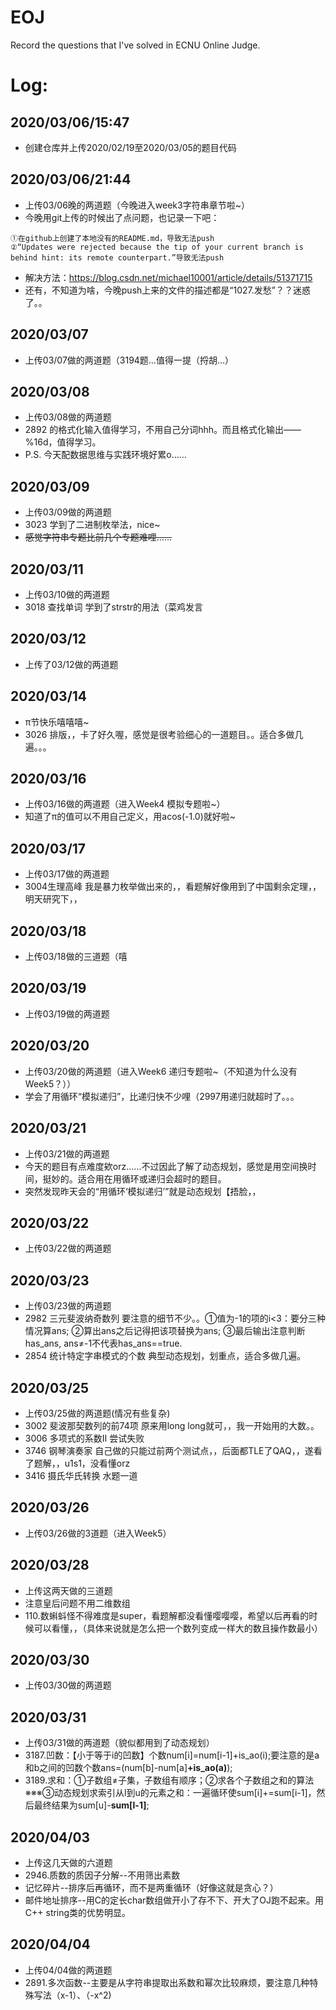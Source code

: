 # EOJ
Record the questions that I've solved in ECNU Online Judge.

# Log:
## 2020/03/06/15:47 
* 创建仓库并上传2020/02/19至2020/03/05的题目代码
## 2020/03/06/21:44 
* 上传03/06晚的两道题（今晚进入week3字符串章节啦~）
* 今晚用git上传的时候出了点问题，也记录一下吧：
```
①在github上创建了本地没有的README.md，导致无法push
②“Updates were rejected because the tip of your current branch is behind hint: its remote counterpart.”导致无法push
```
* 解决方法：https://blog.csdn.net/michael10001/article/details/51371715
* 还有，不知道为啥，今晚push上来的文件的描述都是“1027.发愁”？？迷惑了。。
## 2020/03/07
* 上传03/07做的两道题（3194题…值得一提（捋胡…）
## 2020/03/08
* 上传03/08做的两道题
* 2892 的格式化输入值得学习，不用自己分词hhh。而且格式化输出——%16d，值得学习。
* P.S. 今天配数据思维与实践环境好累o……
## 2020/03/09
* 上传03/09做的两道题
* 3023 学到了二进制枚举法，nice~
* ~~感觉字符串专题比前几个专题难哩……~~
## 2020/03/11
* 上传03/10做的两道题
* 3018 查找单词 学到了strstr的用法（菜鸡发言
## 2020/03/12
* 上传了03/12做的两道题
## 2020/03/14
* π节快乐嘻嘻嘻~
* 3026 排版，，卡了好久喔，感觉是很考验细心的一道题目。。适合多做几遍。。。
## 2020/03/16
* 上传03/16做的两道题（进入Week4 模拟专题啦~）
* 知道了π的值可以不用自己定义，用acos(-1.0)就好啦~
## 2020/03/17
* 上传03/17做的两道题
* 3004生理高峰 我是暴力枚举做出来的，，看题解好像用到了中国剩余定理，，明天研究下，，
## 2020/03/18
* 上传03/18做的三道题（嘻
## 2020/03/19
* 上传03/19做的两道题
## 2020/03/20
* 上传03/20做的两道题（进入Week6 递归专题啦~（不知道为什么没有Week5？））
* 学会了用循环“模拟递归”，比递归快不少哩（2997用递归就超时了。。。
## 2020/03/21
* 上传03/21做的两道题
* 今天的题目有点难度欸orz……不过因此了解了动态规划，感觉是用空间换时间，挺妙的。适合用在用循环或递归会超时的题目。
* 突然发现昨天会的“用循环‘模拟递归’”就是动态规划【捂脸，，
## 2020/03/22
* 上传03/22做的两道题
## 2020/03/23
* 上传03/23做的两道题
* 2982 三元斐波纳奇数列 要注意的细节不少。。①值为-1的项的i<3：要分三种情况算ans; ②算出ans之后记得把该项替换为ans; ③最后输出注意判断has_ans, ans≠-1不代表has_ans==true.
* 2854 统计特定字串模式的个数 典型动态规划，划重点，适合多做几遍。
## 2020/03/25
* 上传03/25做的两道题(情况有些复杂)
* 3002 斐波那契数列的前74项 原来用long long就可，，我一开始用的大数。。
* 3006 多项式的系数II 尝试失败
* 3746 钢琴演奏家 自己做的只能过前两个测试点，，后面都TLE了QAQ，，遂看了题解，，u1s1，没看懂orz
* 3416 摄氏华氏转换 水题一道
## 2020/03/26
* 上传03/26做的3道题（进入Week5）
## 2020/03/28
* 上传这两天做的三道题
* 注意皇后问题不用二维数组
* 110.数蝌蚪怪不得难度是super，看题解都没看懂嘤嘤嘤，希望以后再看的时候可以看懂，，（具体来说就是怎么把一个数列变成一样大的数且操作数最小）
## 2020/03/30
* 上传03/30做的两道题
## 2020/03/31
* 上传03/31做的两道题（貌似都用到了动态规划）
* 3187.凹数：【小于等于i的凹数】个数num[i]=num[i-1]+is_ao(i);要注意的是a和b之间的凹数个数ans=(num[b]-num[a]**+is_ao(a)**);
* 3189.求和：①子数组≠子集，子数组有顺序；②求各个子数组之和的算法※※※③动态规划求索引从l到u的元素之和：一遍循环使sum[i]+=sum[i-1]，然后最终结果为sum[u]-**sum[l-1]**;
## 2020/04/03
* 上传这几天做的六道题
* 2946.质数的质因子分解--不用筛出素数
* 记忆碎片--排序后再循环，而不是两重循环（好像这就是贪心？）
* 邮件地址排序--用C的定长char数组做开小了存不下、开大了OJ跑不起来。用C++ string类的优势明显。
## 2020/04/04
* 上传04/04做的两道题
* 2891.多次函数--主要是从字符串提取出系数和幂次比较麻烦，要注意几种特殊写法（x-1）、（-x^2)